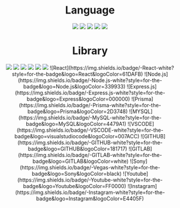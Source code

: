 <div align="center">
    <h1>Language</h1>
    <img src="https://img.shields.io/badge/-PYTHON-3776AB?style=for-the-badge&logo=Python&logoColor=white"/> <img src="https://img.shields.io/badge/-HTML-E34F26?style=for-the-badge&logo=HTML5&logoColor=white"/> <img src="https://img.shields.io/badge/-CSS-1572B6?style=for-the-badge&logo=Css3&logoColor=white"/> <img src="https://img.shields.io/badge/-JavaScript-F7DF1E?style=for-the-badge&logo=JavaScript&logoColor=black"/> <img src="https://img.shields.io/badge/-TYPESCRIPT-3178C6?style=for-the-badge&logo=TYPESCRIPT&logoColor=white"/>
    <h1>Library</h1>
    <img src="https://img.shields.io/badge/-Numpy-white?style=for-the-badge&logo=Numpy&logoColor=013243"/> <img src="https://img.shields.io/badge/-Pandas-white?style=for-the-badge&logo=Pandas&logoColor=150458"/> <img src="https://img.shields.io/badge/-Scipy-white?style=for-the-badge&logo=Scipy&logoColor=8CAAE6"/> <img src="https://img.shields.io/badge/-Scikit_Learn-white?style=for-the-badge&logo=scikit-learn&logoColor=F7931E"/> <img src="https://img.shields.io/badge/-Keras-white?style=for-the-badge&logo=Keras&logoColor=D00000"/> <img src="https://img.shields.io/badge/-TensorFlow-white?style=for-the-badge&logo=TensorFlow&logoColor=FF6F00"/>
    ![React](https://img.shields.io/badge/-React-white?style=for-the-badge&logo=React&logoColor=61DAFB) ![Node.js](https://img.shields.io/badge/-Node.js-white?style=for-the-badge&logo=Node.js&logoColor=339933) ![Express.js](https://img.shields.io/badge/-Express.js-white?style=for-the-badge&logo=Express&logoColor=000000) ![Prisma](https://img.shields.io/badge/-Prisma-white?style=for-the-badge&logo=Prisma&logoColor=2D3748) ![MYSQL](https://img.shields.io/badge/-MySQL-white?style=for-the-badge&logo=MySQL&logoColor=4479A1)
    ![VSCODE](https://img.shields.io/badge/-VSCODE-white?style=for-the-badge&logo=visualstudiocode&logoColor=007ACC) ![GITHUB](https://img.shields.io/badge/-GITHUB-white?style=for-the-badge&logo=GITHUB&logoColor=181717) ![GITLAB](https://img.shields.io/badge/-GITLAB-white?style=for-the-badge&logo=GITLAB&logoColor=white) ![Sony](https://img.shields.io/badge/-Vegas-white?style=for-the-badge&logo=Sony&logoColor=black) ![Youtube](https://img.shields.io/badge/-Youtube-white?style=for-the-badge&logo=Youtube&logoColor=FF0000) ![Instagram](https://img.shields.io/badge/-Instagram-white?style=for-the-badge&logo=Instagram&logoColor=E4405F)
</div>
